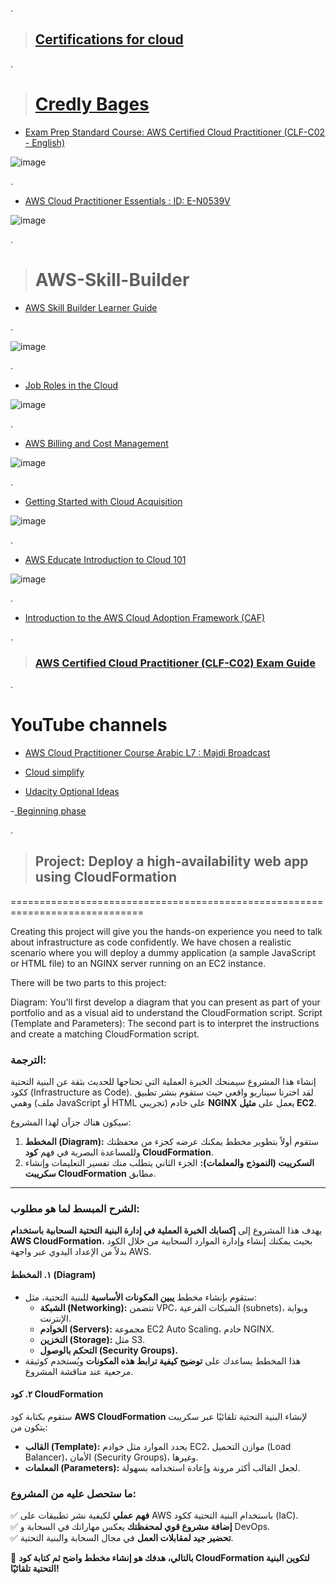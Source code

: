 .

> ## [Certifications for cloud ](https://explore.skillbuilder.aws/learn/mycourses)


.


> # [ Credly Bages ](https://www.credly.com/earner/earned)


- [Exam Prep Standard Course: AWS Certified Cloud Practitioner (CLF-C02 - English)](https://explore.skillbuilder.aws/learn/course/16434/play/93574/course-feedback)

![image](https://github.com/nancyalaswad90/Cyber-security-Work/assets/36210723/e2a3a476-1d23-411e-8623-e43d0ea4b016)






.


- [AWS Cloud Practitioner Essentials  : ID: E-N0539V](https://explore.skillbuilder.aws/learn/course/134/play/66483/what-to-do-next)


![image](https://github.com/nancyalaswad90/Cyber-security-Work/assets/36210723/5c30c279-2590-4efe-9483-4cb1414f0daf)


.
 

> # AWS-Skill-Builder

- [AWS Skill Builder Learner Guide](https://explore.skillbuilder.aws/learn/course/18443/AWS%2520Skill%2520Builder%2520Learner%2520Guide)

.

![image](https://github.com/nancyalaswad90/AWS-Skill-Builder/assets/36210723/f99c772f-45ad-45d5-be88-973c50501af8)


.

- [Job Roles in the Cloud](https://explore.skillbuilder.aws/learn/course/156/play;state=%5Bobject%20Object%5D;autoplay=0)




![image](https://github.com/nancyalaswad90/AWS-Skill-Builder/assets/36210723/d47f7766-3631-4377-b7d8-d1e28d66d9c2)


.


- [AWS Billing and Cost Management](https://explore.skillbuilder.aws/learn/course/129/play;state=%5Bobject%20Object%5D;autoplay=0)




![image](https://github.com/nancyalaswad90/AWS-Skill-Builder/assets/36210723/4b4b60a5-aa69-4caa-b563-68cbd287ed42)



.

- [Getting Started with Cloud Acquisition](https://explore.skillbuilder.aws/learn/course/1575/play;state=%5Bobject%20Object%5D;autoplay=0)

![image](https://github.com/nancyalaswad90/AWS-Skill-Builder/assets/36210723/4fa91363-3751-4721-ac53-cd33e6a59139)

.


- [AWS Educate Introduction to Cloud 101](https://www.credly.com/earner/earned/badge/3fcad621-61ce-438b-a1d9-dd2622d1cadb)




![image](https://github.com/nancyalaswad90/AWS-Skill-Builder/assets/36210723/a48774bd-5ee5-4a1b-a4e7-fa3bfe1de293)


.

- [Introduction to the AWS Cloud Adoption Framework (CAF)](https://explore.skillbuilder.aws/learn/course/189/play/54063/introduction-to-the-aws-cloud-adoption-framework-caf)



.


> ### [AWS Certified Cloud Practitioner (CLF-C02) Exam Guide](https://github.com/nancyalaswad90/AWS-Certified-Cloud-Practitioner-CLF-C02-Exam-Guide/blob/main/AWS-Certified-Cloud-Practitioner_Exam-Guide.pdf)



.
 # YouTube channels 


 - [AWS Cloud Practitioner Course Arabic L7 : Majdi Broadcast](https://www.youtube.com/watch?v=JAxnD4PkQE0&list=PLdBjtAYjwLMgfQiRmlhEcaihoZ3AkXQDv)

- [Cloud simplify](https://youtube.com/playlist?list=PLJZLxa-J0VZSEVmKS8HQQoi09yB6IHigK&si=6TVlvpzOY4o7lykO)




- [Udacity Optional Ideas](https://learn.udacity.com/nanodegrees/nd891/parts/d3a95ac5-da9b-48d5-8d5a-0e62ca3c9569/lessons/80486b5b-7467-4e5f-916d-ee5197bb126b/concepts/3198efd0-19db-4fd9-9bd4-8fce5827d6bf?lesson_tab=lesson)


-[ Beginning phase](https://youtube.com/playlist?list=PL8s4OGp0649_e_Wbz5MlBgW5rBW-9hD0c&si=JyliboSAkk6Z-UJY)



.

> ## Project: Deploy a high-availability web app using CloudFormation

=============================================================================

Creating this project will give you the hands-on experience you need to talk about infrastructure as code confidently. We have chosen a realistic scenario where you will deploy a dummy application (a sample JavaScript or HTML file) to an NGINX server running on an EC2 instance.

There will be two parts to this project:

Diagram: You'll first develop a diagram that you can present as part of your portfolio and as a visual aid to understand the CloudFormation script.
Script (Template and Parameters): The second part is to interpret the instructions and create a matching CloudFormation script.


### الترجمة:
إنشاء هذا المشروع سيمنحك الخبرة العملية التي تحتاجها للحديث بثقة عن البنية التحتية ككود (Infrastructure as Code). لقد اخترنا سيناريو واقعي حيث ستقوم بنشر تطبيق وهمي (ملف JavaScript أو HTML تجريبي) على خادم **NGINX** يعمل على **مثيل EC2**.

سيكون هناك جزآن لهذا المشروع:

1. **المخطط (Diagram):** ستقوم أولاً بتطوير مخطط يمكنك عرضه كجزء من محفظتك وللمساعدة البصرية في فهم **كود CloudFormation**.
2. **السكريبت (النموذج والمعلمات):** الجزء الثاني يتطلب منك تفسير التعليمات وإنشاء **سكريبت CloudFormation** مطابق.

---

### **الشرح المبسط لما هو مطلوب:**
يهدف هذا المشروع إلى **إكسابك الخبرة العملية في إدارة البنية التحتية السحابية باستخدام AWS CloudFormation**، بحيث يمكنك إنشاء وإدارة الموارد السحابية من خلال الكود بدلاً من الإعداد اليدوي عبر واجهة AWS.

#### **١. المخطط (Diagram)**
- ستقوم بإنشاء مخطط **يبين المكونات الأساسية** للبنية التحتية، مثل:
  - **الشبكة (Networking):** تتضمن VPC، الشبكات الفرعية (subnets)، وبوابة الإنترنت.
  - **الخوادم (Servers):** مجموعة EC2 Auto Scaling، خادم NGINX.
  - **التخزين (Storage):** مثل S3.
  - **التحكم بالوصول (Security Groups).**
- هذا المخطط يساعدك على **توضيح كيفية ترابط هذه المكونات** ويُستخدم كوثيقة مرجعية عند مناقشة المشروع.

#### **٢. كود CloudFormation**
ستقوم بكتابة كود **AWS CloudFormation** لإنشاء البنية التحتية تلقائيًا عبر سكريبت يتكون من:
- **القالب (Template):** يحدد الموارد مثل خوادم EC2، موازن التحميل (Load Balancer)، الأمان (Security Groups)، وغيرها.
- **المعلمات (Parameters):** لجعل القالب أكثر مرونة وإعادة استخدامه بسهولة.

### **ما ستحصل عليه من المشروع:**
✅ **فهم عملي** لكيفية نشر تطبيقات على AWS باستخدام البنية التحتية ككود (IaC).  
✅ **إضافة مشروع قوي لمحفظتك** يعكس مهاراتك في السحابة و DevOps.  
✅ **تحضير جيد لمقابلات العمل** في مجال السحابة والبنية التحتية.  

🎯 **بالتالي، هدفك هو إنشاء مخطط واضح ثم كتابة كود CloudFormation لتكوين البنية التحتية تلقائيًا!**

